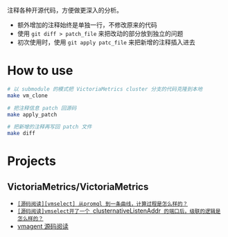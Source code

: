 注释各种开源代码，方便做更深入的分析。

* 额外增加的注释始终是单独一行，不修改原来的代码 
* 使用 `git diff > patch_file` 来把改动的部分放到独立的问题
* 初次使用时，使用 `git apply patc_file` 来把新增的注释插入进去


# How to use

```bash
# 以 submodule 的模式把 VictoriaMetrics cluster 分支的代码克隆到本地
make vm_clone

# 把注释信息 patch 回源码
make apply_patch

# 把新增的注释再写回 patch 文件
make diff
```

# Projects

## VictoriaMetrics/VictoriaMetrics

* [`[源码阅读][vmselect] 从promql 到一条曲线，计算过程是怎么样的？`](https://www.cnblogs.com/ahfuzhang/p/19119114)
* [`[源码阅读]vmselect开了一个 `clusternativeListenAddr` 的端口后，级联的逻辑是怎么样的？`](https://www.cnblogs.com/ahfuzhang/p/19113042)
* [vmagent 源码阅读](https://www.cnblogs.com/ahfuzhang/p/19088201)


